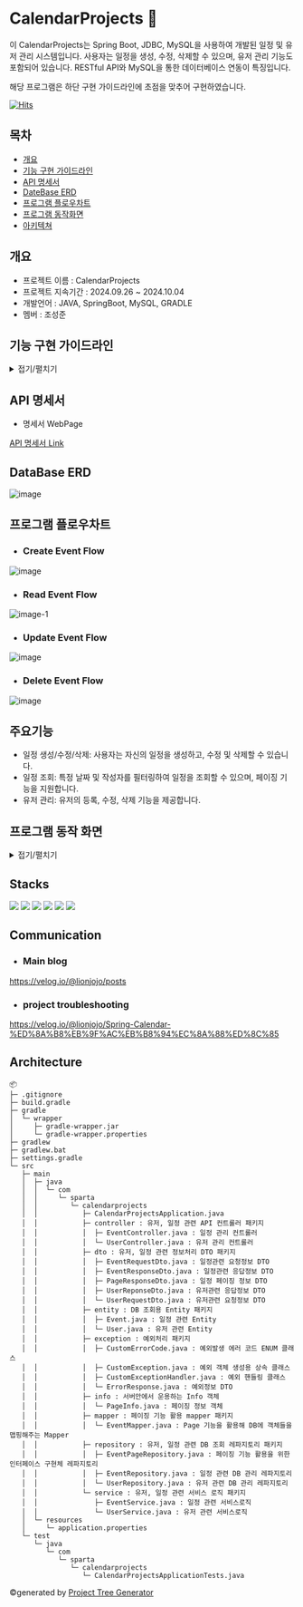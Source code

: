 #     CalendarProjects 📝
이 CalendarProjects는 Spring Boot, JDBC, MySQL을 사용하여 개발된 일정 및 유저 관리 시스템입니다. 사용자는 일정을 생성, 수정, 삭제할 수 있으며, 유저 관리 기능도 포함되어 있습니다. RESTful API와 MySQL을 통한 데이터베이스 연동이 특징입니다.

해당 프로그램은 하단 구현 가이드라인에 초점을 맞추어 구현하였습니다.

[![Hits](https://hits.seeyoufarm.com/api/count/incr/badge.svg?url=https%3A%2F%2Fgithub.com%2Fseongjun1130%2FCalendarProjects&count_bg=%2379C83D&title_bg=%23555555&icon=&icon_color=%23E7E7E7&title=hits&edge_flat=false)](https://github.com/seongjun1130)

## 목차
- [개요](#개요)
- [기능 구현 가이드라인](#기능-구현-가이드라인)
- [API 명세서](#API-명세서)
- [DateBase ERD](#DataBase-ERD)
- [프로그램 플로우차트](#프로그램-플로우차트)
- [프로그램 동작화면](#프로그램-동작-화면)
- [아키텍쳐](#architecture)

## 개요
- 프로젝트 이름 : CalendarProjects
- 프로젝트 지속기간 : 2024.09.26 ~ 2024.10.04
- 개발언어 : JAVA, SpringBoot, MySQL, GRADLE
- 멤버 : 조성준

## 기능 구현 가이드라인
<details>
<summary>접기/펼치기</summary>
  
![image](https://github.com/user-attachments/assets/f9c36edf-a626-401f-8420-37fb78558f1e)
![image](https://github.com/user-attachments/assets/3f39e504-10dd-4da1-9a94-b78965facc98)
![image](https://github.com/user-attachments/assets/df350530-5c61-40a0-835c-443958723cd0)


</details>

## API 명세서
- 명세서 WebPage
  
[API 명세서 Link](https://documenter.getpostman.com/view/38557957/2sAXxLBZMC#intro)

## DataBase ERD

![image](https://github.com/user-attachments/assets/5e0a5a5a-b758-4460-b4c6-968e4cbe45f6)


## 프로그램 플로우차트
- ### Create Event Flow
![image](https://github.com/user-attachments/assets/aefd0871-a281-4dd4-b217-37f407e6b535)

- ### Read Event Flow
![image-1](https://github.com/user-attachments/assets/2944097b-b2a6-4178-9935-d2a80fb3f348)

- ### Update Event Flow
![image](https://github.com/user-attachments/assets/7522447b-5c3d-4940-857c-13c210ffb52a)

- ### Delete Event Flow
![image](https://github.com/user-attachments/assets/a86d42d9-b6b4-4d90-9dcd-d605daef4af9)


## 주요기능
- 일정 생성/수정/삭제: 사용자는 자신의 일정을 생성하고, 수정 및 삭제할 수 있습니다.
- 일정 조회: 특정 날짜 및 작성자를 필터링하여 일정을 조회할 수 있으며, 페이징 기능을 지원합니다.
- 유저 관리: 유저의 등록, 수정, 삭제 기능을 제공합니다.


## 프로그램 동작 화면
<details>
<summary>접기/펼치기</summary>


- 일정 생성
![image](https://github.com/user-attachments/assets/606388d2-cc26-4da8-ac34-26d1467ab9ee)
- 일정 조회 (페이징)
![image-1](https://github.com/user-attachments/assets/88e8f281-414e-4bcf-8462-3dad79e2eb27)
- 일정 수정
![image](https://github.com/user-attachments/assets/778d05e9-8ed2-4e0a-b26e-01b1172cdc0b)
- 일정 삭제
![image-1](https://github.com/user-attachments/assets/efd264b3-345d-4b26-8500-18969773489f)


</details>

## Stacks
<img src="https://img.shields.io/badge/java-007396?style=for-the-badge&logo=java&logoColor=white"> <img src="https://img.shields.io/badge/mysql-4479A1?style=for-the-badge&logo=mysql&logoColor=white"> <img src="https://img.shields.io/badge/springboot-6DB33F?style=for-the-badge&logo=springboot&logoColor=white"> <img src="https://img.shields.io/badge/github-181717?style=for-the-badge&logo=github&logoColor=white"> <img src="https://img.shields.io/badge/git-F05032?style=for-the-badge&logo=git&logoColor=white"> <img src="https://img.shields.io/badge/gradle-02303A?style=for-the-badge&logo=gradle&logoColor=white">

## Communication
- ### Main blog
https://velog.io/@lionjojo/posts
- ### project troubleshooting
https://velog.io/@lionjojo/Spring-Calendar-%ED%8A%B8%EB%9F%AC%EB%B8%94%EC%8A%88%ED%8C%85

## Architecture
```
📦 
├─ .gitignore
├─ build.gradle
├─ gradle
│  └─ wrapper
│     ├─ gradle-wrapper.jar
│     └─ gradle-wrapper.properties
├─ gradlew
├─ gradlew.bat
├─ settings.gradle
└─ src
   ├─ main
   │  ├─ java
   │  │  └─ com
   │  │     └─ sparta
   │  │        └─ calendarprojects
   │  │           ├─ CalendarProjectsApplication.java
   │  │           ├─ controller : 유저, 일정 관련 API 컨트롤러 패키지
   │  │           │  ├─ EventController.java : 일정 관리 컨트롤러
   │  │           │  └─ UserController.java : 유저 관리 컨트롤러
   │  │           ├─ dto : 유저, 일정 관련 정보처리 DTO 패키지
   │  │           │  ├─ EventRequestDto.java : 일정관련 요청정보 DTO
   │  │           │  ├─ EventResponseDto.java : 일정관련 응답정보 DTO
   │  │           │  ├─ PageResponseDto.java : 일정 페이징 정보 DTO
   │  │           │  ├─ UserReponseDto.java : 유저관련 응답정보 DTO
   │  │           │  └─ UserRequestDto.java : 유저관련 요청정보 DTO
   │  │           ├─ entity : DB 조회용 Entity 패키지
   │  │           │  ├─ Event.java : 일정 관련 Entity
   │  │           │  └─ User.java : 유저 관련 Entity
   │  │           ├─ exception : 예외처리 패키지
   │  │           │  ├─ CustomErrorCode.java : 예외발생 에러 코드 ENUM 클래스
   │  │           │  ├─ CustomException.java : 예외 객체 생성용 상속 클래스
   │  │           │  ├─ CustomExceptionHandler.java : 예외 핸들링 클래스
   │  │           │  └─ ErrorResponse.java : 예외정보 DTO
   │  │           ├─ info : 서버안에서 운용하는 Info 객체
   │  │           │  └─ PageInfo.java : 페이징 정보 객체
   │  │           ├─ mapper : 페이징 기능 활용 mapper 패키지
   │  │           │  └─ EventMapper.java : Page 기능을 활용해 DB에 객체들을 맵핑해주는 Mapper
   │  │           ├─ repository : 유저, 일정 관련 DB 조회 레파지토리 패키지
   │  │           │  ├─ EventPageRepository.java : 페이징 기능 활용을 위한 인터페이스 구현체 레파지토리
   │  │           │  ├─ EventRepository.java : 일정 관련 DB 관리 레파지토리
   │  │           │  └─ UserRepository.java : 유저 관련 DB 관리 레파지토리
   │  │           └─ service : 유저, 일정 관련 서비스 로직 패키지
   │  │              ├─ EventService.java : 일정 관련 서비스로직
   │  │              └─ UserService.java : 유저 관련 서비스로직
   │  └─ resources
   │     └─ application.properties
   └─ test
      └─ java
         └─ com
            └─ sparta
               └─ calendarprojects
                  └─ CalendarProjectsApplicationTests.java
```
©generated by [Project Tree Generator](https://woochanleee.github.io/project-tree-generator)
